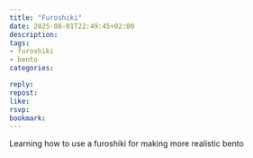 ```yaml
---
title: "Furoshiki"
date: 2025-08-01T22:49:45+02:00
description:
tags:
- furoshiki
- bento
categories:

reply:
repost:
like:
rsvp:
bookmark:
---
```


Learning how to use a furoshiki for making more realistic bento
